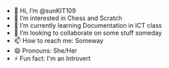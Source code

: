 - 👋 Hi, I’m @sunKIT109
- 👀 I’m interested in Chess and Scratch
- 🌱 I’m currently learning Documentation in ICT class
- 💞️ I’m looking to collaborate on some stuff someday
- 📫 How to reach me: Someway
- 😄 Pronouns: She/Her
- ⚡ Fun fact: I'm an Introvert

<!---
sunKIT109/sunKIT109 is a ✨ special ✨ repository because its `README.md` (this file) appears on your GitHub profile.
You can click the Preview link to take a look at your changes.
--->
